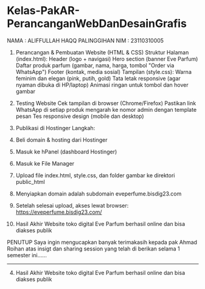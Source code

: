 # Kelas-PakAR-PerancanganWebDanDesainGrafis
NAMA : ALIFFULLAH HAQQ PALINGGIHAN
NIM  : 23110310005

1. Perancangan & Pembuatan Website (HTML & CSS)
Struktur Halaman (index.html):
Header (logo + navigasi)
Hero section (banner Eve Parfum)
Daftar produk parfum (gambar, nama, harga, tombol "Order via WhatsApp")
Footer (kontak, media sosial)
Tampilan (style.css):
Warna feminim dan elegan (pink, putih, gold)
Tata letak responsive (agar nyaman dibuka di HP/laptop)
Animasi ringan untuk tombol dan hover gambar

 2. Testing Website
Cek tampilan di browser (Chrome/Firefox)
Pastikan link WhatsApp di setiap produk mengarah ke nomor admin dengan template pesan
Tes responsive design (mobile dan desktop)

 3. Publikasi di Hostinger
Langkah:
1. Beli domain & hosting dari Hostinger
2. Masuk ke hPanel (dashboard Hostinger)
3. Masuk ke File Manager
4. Upload file index.html, style.css, dan folder gambar ke direktori public_html
5. Menyiapkan domain adalah subdomain eveperfume.bisdig23.com
6. Setelah selesai upload, akses lewat browser: https://eveperfume.bisdig23.com/

4. Hasil Akhir
Website toko digital Eve Parfum berhasil online dan bisa diakses publik

PENUTUP
Saya ingin mengucapkan banyak terimakasih kepada pak Ahmad Roihan atas insigt dan sharing session yang telah di berikan selama 1 semester ini......


---
 4. Hasil Akhir
Website toko digital Eve Parfum berhasil online dan bisa diakses publik
